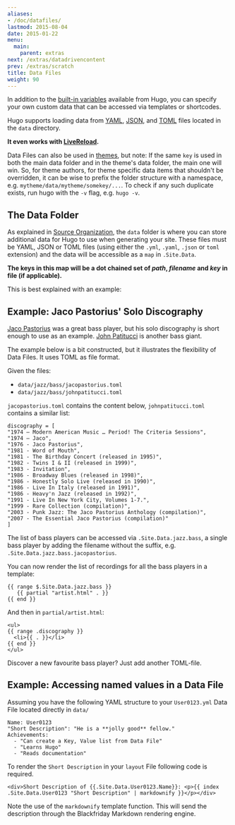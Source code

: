 ```yaml
---
aliases:
- /doc/datafiles/
lastmod: 2015-08-04
date: 2015-01-22
menu:
  main:
    parent: extras
next: /extras/datadrivencontent
prev: /extras/scratch
title: Data Files
weight: 90
---
```


In addition to the [built-in variables](/templates/variables/) available from Hugo, you can specify your own custom data that can be accessed via templates or shortcodes.

Hugo supports loading data from [YAML](http://yaml.org/), [JSON](http://www.json.org/), and [TOML](https://github.com/toml-lang/toml) files located in the `data` directory.

**It even works with [LiveReload](/extras/livereload/).**

Data Files can also be used in [themes](/themes/overview/), but note: If the same `key` is used in both the main data folder and in the theme's data folder, the main one will win. So, for theme authors,  for theme specific data items that shouldn't be overridden, it can be wise to prefix the folder structure with a namespace, e.g. `mytheme/data/mytheme/somekey/...`. To check if any such duplicate exists, run hugo with the `-v` flag, e.g. `hugo -v`.

## The Data Folder

As explained in [Source Organization](/overview/source-directory/), the `data` folder is where you can store additional data for Hugo to use when generating your site. These files must be YAML, JSON or TOML files (using either the `.yml`, `.yaml`, `.json` or `toml` extension) and the data will be accessible as a `map` in `.Site.Data`.

**The keys in this map will be a dot chained set of _path_, _filename_ and _key_ in file (if applicable).**

This is best explained with an example:

## Example: Jaco Pastorius' Solo Discography

[Jaco Pastorius](http://en.wikipedia.org/wiki/Jaco_Pastorius_discography) was a great bass player, but his solo discography is short enough to use as an example. [John Patitucci](http://en.wikipedia.org/wiki/John_Patitucci) is another bass giant.

The example below is a bit constructed, but it illustrates the flexibility of Data Files. It uses TOML as file format.

Given the files:

* `data/jazz/bass/jacopastorius.toml`
* `data/jazz/bass/johnpatitucci.toml`

`jacopastorius.toml` contains the content below, `johnpatitucci.toml` contains a similar list:

```
discography = [
"1974 – Modern American Music … Period! The Criteria Sessions",
"1974 – Jaco",
"1976 - Jaco Pastorius",
"1981 - Word of Mouth",
"1981 - The Birthday Concert (released in 1995)",
"1982 - Twins I & II (released in 1999)",
"1983 - Invitation",
"1986 - Broadway Blues (released in 1998)",
"1986 - Honestly Solo Live (released in 1990)",
"1986 - Live In Italy (released in 1991)",
"1986 - Heavy'n Jazz (released in 1992)",
"1991 - Live In New York City, Volumes 1-7.",
"1999 - Rare Collection (compilation)",
"2003 - Punk Jazz: The Jaco Pastorius Anthology (compilation)",
"2007 - The Essential Jaco Pastorius (compilation)"
]
```

The list of bass players can be accessed via `.Site.Data.jazz.bass`, a single bass player by adding the filename without the suffix, e.g. `.Site.Data.jazz.bass.jacopastorius`.

You can now render the list of recordings for all the bass players in a template:

```
{{ range $.Site.Data.jazz.bass }}
   {{ partial "artist.html" . }}
{{ end }}
```

And then in `partial/artist.html`:

```
<ul>
{{ range .discography }}
  <li>{{ . }}</li>
{{ end }}
</ul>
```

Discover a new favourite bass player? Just add another TOML-file.

## Example: Accessing named values in a Data File

Assuming you have the following YAML structure to your `User0123.yml` Data File located directly in `data/`

```
Name: User0123
"Short Description": "He is a **jolly good** fellow."
Achievements:
  - "Can create a Key, Value list from Data File"
  - "Learns Hugo"
  - "Reads documentation"
```

To render the `Short Description` in your `layout` File following code is required.

```
<div>Short Description of {{.Site.Data.User0123.Name}}: <p>{{ index .Site.Data.User0123 "Short Description" | markdownify }}</p></div>
```

Note the use of the `markdownify` template function. This will send the description through the Blackfriday Markdown rendering engine.
